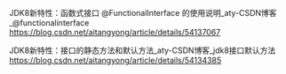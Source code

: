 JDK8新特性：函数式接口 @FunctionalInterface 的使用说明_aty-CSDN博客_@functionalinterface <https://blog.csdn.net/aitangyong/article/details/54137067>

JDK8新特性：接口的静态方法和默认方法_aty-CSDN博客_jdk8接口默认方法 <https://blog.csdn.net/aitangyong/article/details/54134385>
